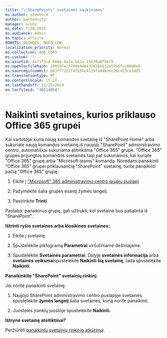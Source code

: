 ```yaml
---
title: "\"SharePoint\" svetainės naikinimas"
ms.author: stevhord
author: bentoncity
manager: scotv
ms.date: 7/30/2018
ms.audience: Admin
ms.topic: article
ROBOTS: NOINDEX, NOFOLLOW
localization_priority: Normal
ms.collection: Adm_O365
ms.custom: ''
ms.assetid: 4a71f3cd-000a-4a1a-b42a-15b70a8fb6f8
ms.openlocfilehash: 19033fe2f700e940432428e212a5956fcc06b0e6
ms.sourcegitcommit: b43f77221f47b50c41197a448a9c26c423ce1ad5
ms.translationtype: MT
ms.contentlocale: lt-LT
ms.lasthandoff: 11/15/2019
ms.locfileid: "36514054"
---
```

# <a name="delete-sites-that-belong-to-an-office-365-group"></a>Naikinti svetaines, kurios priklauso Office 365 grupei

Kai vartotojai kuria naują komandos svetainę iš "SharePoint Home" arba sukuriate naują komandos svetainę iš naujojo "SharePoint" administravimo centro, automatiškai sukuriama atitinkama "Office 365" grupė. "Office 365" grupės prijungtos komandos svetainės taip pat sukuriamos, kai kuriate "Office 365" grupę arba "Microsoft teams" komandą. Norėdami panaikinti "Office 365" grupei priklausančią "SharePoint" svetainę, turite panaikinti pačią "Office 365" grupę. 
  
1. Eikite į ["Microsoft" 365 administravimo centro grupių puslapį](https://portal.office.com/adminportal/home#/groups).
    
2. Pažymėkite šalia grupės esantį žymės langelį.
    
3. Pasirinkite **Trinti**.
    
Pastaba: panaikinus grupę, gali užtrukti, kol svetainė bus pašalinta iš "SharePoint".
  
**Ištrinti ryšio svetaines arba klasikines svetaines:**

1. Eikite į svetainę.
  
2. Spustelėkite piktogramą **Parametrai** viršutiniame dešiniajame. 
  
3. Spustelėkite **Svetainės parametrai**. Dalyje **svetainės informacija** arba **svetainės veiksmai**spustelėkite **Naikinti šią svetainę**, tada spustelėkite **Naikinti**.
  
**Panaikinkite "SharePoint" svetainių rinkinį:**

Jei norite panaikinti svetainę:
  
1. Naujojo SharePoint administravimo centro puslapyje svetainės spustelėkite **žymės langelį** šalia svetainės, kurią norite panaikinti. 
    
2. Juostelės įrankių juostoje spustelėkite **Naikinti.**
    
**Ištrynė svetainę atsitiktinai?**

Peržiūrėti [panaikintų svetainių rinkinio atkūrimą](https://go.microsoft.com/fwlink/?linkid=867660).
  

